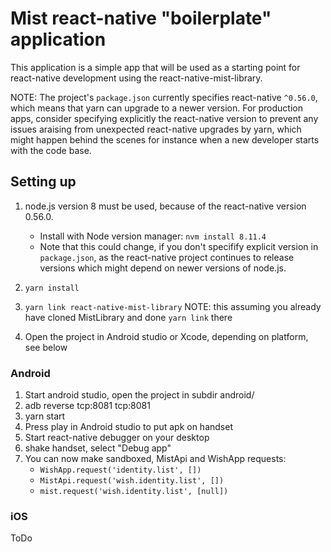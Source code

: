 # Mist react-native "boilerplate" application

This application is a simple app that will be used as a starting point for react-native development using the react-native-mist-library.

NOTE: The project's `package.json` currently specifies react-native `^0.56.0`, which means that yarn can upgrade to a newer version. For production apps, consider specifying explicitly the react-native version to prevent any issues araising from unexpected react-native upgrades by yarn, which might happen behind the scenes for instance when a new developer starts with the code base.

## Setting up

1. node.js version 8 must be used, because of the react-native version
   0.56.0.
	* Install with Node version manager: `nvm install 8.11.4`
	* Note that this could change, if you don't specifify explicit version in `package.json`, as the react-native project continues to release versions which might depend on newer versions of node.js.
  
2. `yarn install`
3. `yarn link react-native-mist-library` NOTE: this assuming you already
   have cloned MistLibrary and done `yarn link` there
4. Open the project in Android studio or Xcode, depending on platform,
   see below

### Android

1. Start android studio, open the project in subdir android/
2. adb reverse tcp:8081 tcp:8081
3. yarn start
4. Press play in Android studio to put apk on handset
5. Start react-native debugger on your desktop
6. shake handset, select "Debug app"
7. You can now make sandboxed, MistApi and WishApp requests:
    * `WishApp.request('identity.list', [])`
    * `MistApi.request('wish.identity.list', [])`
    * `mist.request('wish.identity.list', [null])`

### iOS

ToDo

